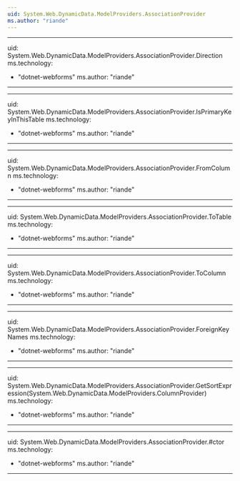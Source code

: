 ```yaml
---
uid: System.Web.DynamicData.ModelProviders.AssociationProvider
ms.author: "riande"
---
```


---
uid: System.Web.DynamicData.ModelProviders.AssociationProvider.Direction
ms.technology: 
  - "dotnet-webforms"
ms.author: "riande"
---

---
uid: System.Web.DynamicData.ModelProviders.AssociationProvider.IsPrimaryKeyInThisTable
ms.technology: 
  - "dotnet-webforms"
ms.author: "riande"
---

---
uid: System.Web.DynamicData.ModelProviders.AssociationProvider.FromColumn
ms.technology: 
  - "dotnet-webforms"
ms.author: "riande"
---

---
uid: System.Web.DynamicData.ModelProviders.AssociationProvider.ToTable
ms.technology: 
  - "dotnet-webforms"
ms.author: "riande"
---

---
uid: System.Web.DynamicData.ModelProviders.AssociationProvider.ToColumn
ms.technology: 
  - "dotnet-webforms"
ms.author: "riande"
---

---
uid: System.Web.DynamicData.ModelProviders.AssociationProvider.ForeignKeyNames
ms.technology: 
  - "dotnet-webforms"
ms.author: "riande"
---

---
uid: System.Web.DynamicData.ModelProviders.AssociationProvider.GetSortExpression(System.Web.DynamicData.ModelProviders.ColumnProvider)
ms.technology: 
  - "dotnet-webforms"
ms.author: "riande"
---

---
uid: System.Web.DynamicData.ModelProviders.AssociationProvider.#ctor
ms.technology: 
  - "dotnet-webforms"
ms.author: "riande"
---

